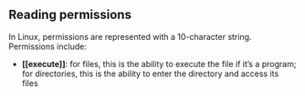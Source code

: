 ## Reading permissions

In Linux, permissions are represented with a 10-character string. Permissions include:
- **[[execute]]**: for files, this is the ability to execute the file if it’s a program; for directories, this is the ability to enter the directory and access its files